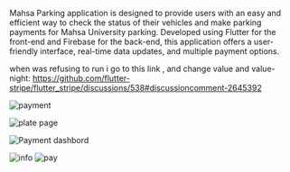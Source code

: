Mahsa Parking application is designed to provide users with an easy and efficient way to check the status of their vehicles and make parking payments for Mahsa University parking. Developed using Flutter for the front-end and Firebase for the back-end, this application offers a user-friendly interface, real-time data updates, and multiple payment options.

when was refusing to run i go to this link , and change value and value-night: https://github.com/flutter-stripe/flutter_stripe/discussions/538#discussioncomment-2645392

![payment](https://github.com/user-attachments/assets/15e53992-c916-4365-9d6a-77c9b3d001cb)

![plate page](https://github.com/user-attachments/assets/c7d68b69-ae0b-4465-b3f2-3fd7215a716d)

![Payment dashbord](https://github.com/user-attachments/assets/85639799-e39a-4028-aaf7-9cc616a5be4e)

![info](https://github.com/user-attachments/assets/339327d3-9352-41e8-b0f2-6b656e115adc)
![pay](https://github.com/user-attachments/assets/2f8e223d-e006-4833-b8ce-0358811227ec)



